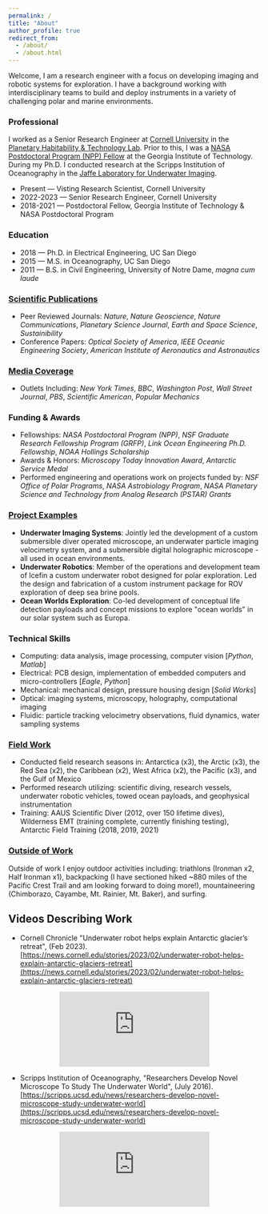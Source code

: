 ```yaml
---
permalink: /
title: "About"
author_profile: true
redirect_from: 
  - /about/
  - /about.html
---
```


Welcome, I am a research engineer with a focus on developing imaging and robotic systems for exploration. I have a background working with interdisciplinary teams to build and deploy instruments in a variety of challenging polar and marine environments. 

<!---
My work uses systems engineering to design instruments which integrate optical, electrical, mechanical, and software components.

Research engineer with a focus on developing imaging and robotic systems for exploration.

My work uses systems engineering to integrate optical, electrical, mechanical, and software components - with the ultimate goal of creating new imaging and robotic tools for exploration.

Welcome, I am a research engineer with experience developing custom tools for earth and space science. I have acted as both a leader and member of interdisciplinary teams building and deploying instruments in harsh polar and marine environments. My work uses systems engineering to integrate optical, electrical, mechanical, and software components in order to create new tools for exploration. 

My work focuses on collaborating with interdisciplinary teams to take ideas from concept to instruments deployed in extreme environments.

Through these projects I have worked with interdisciplinary teams to take ideas from concept to instruments deployed in extreme polar and marine environments. 


I have both led and contributed to ...

I have a focus on tackling systems engineering challenges with interdisciplinary teams to ...

This has involved working with interdisciplinary teams ...

Contribute as ...

These efforts have allowed me to be both a member and leader of interdisciplinary teams taking ideas from concept to field instruments deployed in extreme environments.  building and deploying instruments in extreme environments. t

ackling complex systems and challenges.
...
Welcome! I am an engineer who works on developing tools for earth and space exploration, with an emphasis on building custom scientific instruments for extreme environments. These efforts have allowed me to work on highly interdisciplinary engineering-science teams. I have a focus on optical and electrical engineering, while also contributing to mechanical and software development.
--->

### Professional
I worked as a Senior Research Engineer at [Cornell University](https://astro.cornell.edu/andrew-mullen) in the [Planetary Habitability & Technology Lab](https://schmidt.astro.cornell.edu). Prior to this, I was a [NASA Postdoctoral Program (NPP) Fellow](https://cos.gatech.edu/article/andrew-mullen) at the Georgia Institute of Technology. During my Ph.D. I conducted research at the Scripps Institution of Oceanography in the [Jaffe Laboratory for Underwater Imaging](https://jaffeweb.ucsd.edu).

* Present — Visting Research Scientist, Cornell University
* 2022-2023 — Senior Research Engineer, Cornell University
* 2018-2021 — Postdoctoral Fellow, Georgia Institute of Technology & NASA Postdoctoral Program

### Education
* 2018 — Ph.D. in Electrical Engineering, UC San Diego
* 2015 — M.S. in Oceanography, UC San Diego 
* 2011 — B.S. in Civil Engineering, University of Notre Dame, *magna cum laude*

### [Scientific Publications](https://andrewdmullen.github.io/publications)

* Peer Reviewed Journals: *Nature*, *Nature Geoscience*, *Nature Communications*, *Planetary Science Journal*, *Earth and Space Science*, *Sustainibility*  
* Conference Papers: *Optical Society of America*, *IEEE Oceanic Engineering Society*, *American Institute of Aeronautics and Astronautics*

### [Media Coverage](https://andrewdmullen.github.io/media)

* Outlets Including: *New York Times*, *BBC*, *Washington Post*, *Wall Street Journal*, *PBS*, *Scientific American*, *Popular Mechanics*

### Funding & Awards

* Fellowships: *NASA Postdoctoral Program (NPP)*, *NSF Graduate Research Fellowship Program (GRFP)*, *Link Ocean Engineering Ph.D. Fellowship*, *NOAA Hollings Scholarship*
* Awards & Honors: *Microscopy Today Innovation Award*, *Antarctic Service Medal*
* Performed engineering and operations work on projects funded by: *NSF Office of Polar Programs*, *NASA Astrobiology Program*, *NASA Planetary Science and Technology from Analog Research (PSTAR) Grants*

### [Project Examples](https://andrewdmullen.github.io/projects/) 

* **Underwater Imaging Systems**: Jointly led the development of a custom submersible diver operated microscope, an underwater particle imaging velocimetry system, and a submersible digital holographic microscope - all used in ocean environments.
* **Underwater Robotics**: Member of the operations and development team of Icefin a custom underwater robot designed for polar exploration. Led the design and fabrication of a custom instrument package for ROV exploration of deep sea brine pools.
* **Ocean Worlds Exploration**: Co-led development of conceptual life detection payloads and concept missions to explore "ocean worlds" in our solar system such as Europa.

### Technical Skills
* Computing: data analysis, image processing, computer vision [*Python*, *Matlab*]
* Electrical: PCB design,  implementation of embedded computers and micro-controllers [*Eagle*, *Python*]
* Mechanical: mechanical design, pressure housing design [*Solid Works*]
* Optical: imaging systems, microscopy, holography, computational imaging
* Fluidic: particle tracking velocimetry observations, fluid dynamics, water sampling systems

### [Field Work](https://andrewdmullen.github.io/fieldwork/)

* Conducted field research seasons in: Antarctica (x3), the Arctic (x3), the Red Sea (x2), the Caribbean (x2), West Africa (x2), the Pacific (x3), and the Gulf of Mexico 
* Performed research utilizing: scientific diving, research vessels, underwater robotic vehicles, towed ocean payloads, and geophysical instrumentation
* Training: AAUS Scientific Diver (2012, over 150 lifetime dives), Wilderness EMT (training complete, currently finishing testing), Antarctic Field Training (2018, 2019, 2021)


### [Outside of Work](https://andrewdmullen.github.io/hobbies/) 

Outside of work I enjoy outdoor activities including: triathlons (Ironman x2, Half Ironman x1), backpacking (I have sectioned hiked ~880 miles of the Pacific Crest Trail and am looking forward to doing more!), mountaineering (Chimborazo, Cayambe, Mt. Rainier, Mt. Baker), and surfing.

## Videos Describing Work

* Cornell Chronicle "Underwater robot helps explain Antarctic glacier’s retreat", (Feb 2023). [https://news.cornell.edu/stories/2023/02/underwater-robot-helps-explain-antarctic-glaciers-retreat](https://news.cornell.edu/stories/2023/02/underwater-robot-helps-explain-antarctic-glaciers-retreat)

<center>
	<div class="embed-container">
	  <iframe
	      src="https://www.youtube.com/embed/1jCdAwRML7I"
	      frameborder="0"
	      allowfullscreen="false">
	  </iframe>
	</div>
</center>

* Scripps Institution of Oceanography, "Researchers Develop Novel Microscope To Study The Underwater World", (July 2016).
[https://scripps.ucsd.edu/news/researchers-develop-novel-microscope-study-underwater-world](https://scripps.ucsd.edu/news/researchers-develop-novel-microscope-study-underwater-world)

<center>
	<div class="embed-container">
	  <iframe
	      src="https://www.youtube.com/embed/Gf-cxm-KeK8"
	      frameborder="0"
	      allowfullscreen="false">
	  </iframe>
	</div>
</center>

<!---
Update Website:
cd "file location"
git add . 
git commit -m "name"
git push

View Website on Computer:
cd "file location"
bundle exec jekyll serve


export PATH=$PATH:/Users/adm/Library/Python/3.9/bin


<style>
	ul { margin-top: -20px; margin-bottom: 20px;}
	li { margin-top: 0px; margin-bottom: 0px;}
</style>

Welcome! I am a Senior Research Engineer at [Cornell University](https://astro.cornell.edu/andrew-mullen) in the [Planetary Habitability & Technology Lab](https://schmidt.astro.cornell.edu). Prior to this, I was a [NASA Postdoctoral Program (NPP) Fellow](https://cos.gatech.edu/article/andrew-mullen) at the Georgia Institute of Technology. 
I received a PhD in Electrical Engineering (2018) and a MS in Oceanography (2015) from the University of California San Diego while conducting research at the [Scripps Institution of Oceanography](https://jaffeweb.ucsd.edu). I completed a BS in Civil Engineering (2011) from the University of Notre Dame.
<br><br>
My research focuses on developing tools for earth and space exploration, with an emphasis on building custom scientific instruments for extreme environments. 
These efforts have allowed me to work on highly interdisciplinary engineering-science teams. I have a focus on optical and electrical engineering, while also contributing to mechanical and software development.
<br>
--->